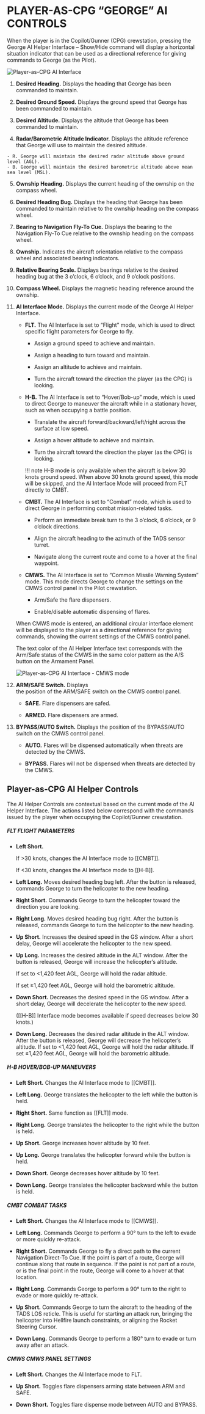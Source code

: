 
# PLAYER-AS-CPG “GEORGE” AI CONTROLS

When the player is in the Copilot/Gunner (CPG) crewstation, pressing the George AI Helper Interface –
Show/Hide command will display a horizontal situation indicator that can be used as a directional reference for
giving commands to George (as the Pilot).

![Player-as-CPG AI Interface](img/img-538-1-screen.jpg)



1.   **Desired Heading.** Displays the heading that George has been commanded to maintain.

2.   **Desired Ground Speed.** Displays the ground speed that George has been commanded to maintain.

3.   **Desired Altitude.** Displays the altitude that George has been commanded to maintain.

4.   **Radar/Barometric Altitude Indicator.** Displays the altitude reference that George will use to maintain
     the desired altitude.
    
    - R. George will maintain the desired radar altitude above ground level (AGL).
    - B. George will maintain the desired barometric altitude above mean sea level (MSL).


5.   **Ownship Heading.** Displays the current heading of the ownship on the compass wheel.

6.   **Desired Heading Bug.** Displays the heading that George has been commanded to maintain relative to the
     ownship heading on the compass wheel.

7.   **Bearing to Navigation Fly-To Cue.** Displays the bearing to the Navigation Fly-To Cue relative to the
     ownship heading on the compass wheel.

8.   **Ownship.** Indicates the aircraft orientation relative to the compass wheel and associated bearing indicators.

9.   **Relative Bearing Scale.** Displays bearings relative to the desired heading bug at the 3 o’clock, 6 o’clock,
     and 9 o’clock positions.

10. **Compass Wheel.** Displays the magnetic heading reference around the ownship.

11. **AI Interface Mode.** Displays the current mode of the George AI Helper Interface.


    - **FLT.** The AI Interface is set to “Flight” mode, which is used to direct specific flight parameters for
         George to fly.

        - Assign a ground speed to achieve and maintain.

        - Assign a heading to turn toward and maintain.

        - Assign an altitude to achieve and maintain.

        - Turn the aircraft toward the direction the player (as the CPG) is looking.


    - **H-B.** The AI Interface is set to “Hover/Bob-up” mode, which is used to direct George to maneuver the
         aircraft while in a stationary hover, such as when occupying a battle position.

        - Translate the aircraft forward/backward/left/right across the surface at low speed.

        - Assign a hover altitude to achieve and maintain.

        - Turn the aircraft toward the direction the player (as the CPG) is looking.

        !!! note
            H-B mode is only available when the aircraft is below 30 knots ground speed. When above 30
            knots ground speed, this mode will be skipped, and the AI Interface Mode will proceed from FLT directly
            to CMBT.


    - **CMBT.** The AI Interface is set to “Combat” mode, which is used to direct George in performing combat
         mission-related tasks.

        - Perform an immediate break turn to the 3 o’clock, 6 o’clock, or 9 o’clock directions.

        - Align the aircraft heading to the azimuth of the TADS sensor turret.

        - Navigate along the current route and come to a hover at the final waypoint.


    - **CMWS.** The AI Interface is set to “Common Missile Warning System” mode. This mode directs George
         to change the settings on the CMWS control panel in the Pilot crewstation.

        - Arm/Safe the flare dispensers.

        - Enable/disable automatic dispensing of flares.

    When CMWS mode is entered, an
    additional circular interface element
    will be displayed to the player as a
    directional reference for giving
    commands, showing the current
    settings of the CMWS control panel.
    
    The text color of the AI Helper
    Interface text corresponds with the
    Arm/Safe status of the CMWS in the
    same color pattern as the A/S button
    on the Armament Panel.
    
    
    ![Player-as-CPG AI Interface - CMWS mode](img/img-539-1-screen.jpg)


12. **ARM/SAFE Switch.** Displays                       
    the position of the ARM/SAFE
    switch on the CMWS control panel.

    - **SAFE.** Flare dispensers are safed.

    - **ARMED.** Flare dispensers are armed.

13. **BYPASS/AUTO Switch.** Displays the position of the BYPASS/AUTO switch on the CMWS control panel.

    - **AUTO.** Flares will be dispensed automatically when threats are detected by the CMWS.

    - **BYPASS.** Flares will not be dispensed when threats are detected by the CMWS.

## Player-as-CPG AI Helper Controls

The AI Helper Controls are contextual based on the current mode of the AI Helper Interface. The actions listed
below correspond with the commands issued by the player when occupying the Copilot/Gunner crewstation.


##### FLT FLIGHT PARAMETERS


- **Left Short.**


    If >30 knots, changes the AI Interface mode to [[CMBT]].


    If <30 knots, changes the AI Interface mode to [[H-B]].


- **Left Long.**   Moves desired heading bug left. After the button is released,
         commands George to turn the helicopter to the new heading.

- **Right Short.**    Commands George to turn the helicopter toward the direction you
         are looking.

- **Right Long.**     Moves desired heading bug right. After the button is released,
         commands George to turn the helicopter to the new heading.


- **Up Short.**    Increases the desired speed in the GS window. After a short delay,
         George will accelerate the helicopter to the new speed.


- **Up Long.**   Increases the desired altitude in the ALT window. After the button is
         released, George will increase the helicopter’s altitude.

    If set to         <1,420 feet AGL, George will hold the radar altitude.

    If set ≥1,420         feet AGL, George will hold the barometric altitude.


- **Down Short.**    Decreases the desired speed in the GS window. After a short delay,
         George will decelerate the helicopter to the new speed.
         
    ([[H-B]] Interface mode becomes available if speed decreases below 30
         knots.)


- **Down Long.**     Decreases the desired radar altitude in the ALT window. After the
         button is released, George will decrease the helicopter’s altitude. If
         set to <1,420 feet AGL, George will hold the radar altitude. If set
         ≥1,420 feet AGL, George will hold the barometric altitude.


##### H-B HOVER/BOB-UP MANEUVERS

- **Left      Short.** Changes the AI Interface mode to [[CMBT]].


- **Left Long.** George translates the helicopter to the left while the button is held.


- **Right   Short.**    Same function as [[FLT]] mode.


- **Right Long.**   George translates the helicopter to the right while the button is held.


- **Up  Short.** George increases hover altitude by 10 feet.


- **Up Long.**     George translates the helicopter forward while the button is held.


- **Down      Short.** George decreases hover altitude by 10 feet.


- **Down Long.** George translates the helicopter backward while the button is held.

##### CMBT COMBAT TASKS

- **Left      Short.** Changes the AI Interface mode to [[CMWS]].


- **Left Long.** Commands George to perform a 90° turn to the left to evade or
                           more quickly re-attack.


- **Right     Short.** Commands George to fly a direct path to the current Navigation
                           Direct-To Cue. If the point is part of a route, George will continue
                           along that route in sequence. If the point is not part of a route, or is
                the final point in the route, George will come to a hover at that
                location.

- **Right Long.** Commands George to perform a 90° turn to the right to evade or
                more quickly re-attack.


- **Up      Short.** Commands George to turn the aircraft to the heading of the TADS
                LOS reticle. This is useful for starting an attack run, bringing the
                helicopter into Hellfire launch constraints, or aligning the Rocket
                Steering Cursor.

- **Down Long.** Commands George to perform a 180° turn to evade or turn away
                after an attack.

##### CMWS CMWS PANEL SETTINGS
- **Left    Short.** Changes the AI Interface mode to FLT.

- **Up      Short.** Toggles flare dispensers arming state between ARM and SAFE.


- **Down    Short.** Toggles flare dispense mode between AUTO and BYPASS.


